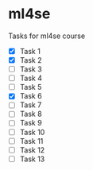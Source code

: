 # ml4se
Tasks for ml4se course


- [x] Task 1
- [x] Task 2
- [ ] Task 3
- [ ] Task 4
- [ ] Task 5
- [x] Task 6
- [ ] Task 7
- [ ] Task 8
- [ ] Task 9
- [ ] Task 10
- [ ] Task 11
- [ ] Task 12
- [ ] Task 13